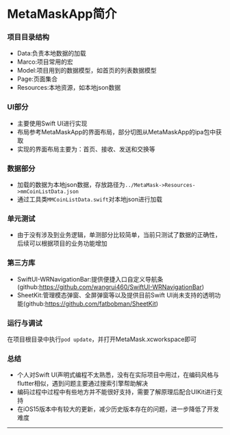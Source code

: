 # MetaMaskApp简介

### 项目目录结构
- Data:负责本地数据的加载
- Marco:项目常用的宏
- Model:项目用到的数据模型，如首页的列表数据模型
- Page:页面集合
- Resources:本地资源，如本地json数据

### UI部分
- 主要使用Swift UI进行实现
- 布局参考MetaMaskApp的界面布局，部分切图从MetaMaskApp的ipa包中获取
- 实现的界面布局主要为：首页、接收、发送和交换等

### 数据部分
- 加载的数据为本地json数据，存放路径为```../MetaMask->Resources->mmCoinListData.json```
- 通过工具类```MMCoinListData.swift```对本地json进行加载

### 单元测试
- 由于没有涉及到业务逻辑，单测部分比较简单，当前只测试了数据的正确性，后续可以根据项目的业务功能增加

### 第三方库
- SwiftUI-WRNavigationBar:提供便捷入口自定义导航条(github:https://github.com/wangrui460/SwiftUI-WRNavigationBar)
- SheetKit:管理模态弹窗、全屏弹窗等以及提供目前Swift UI尚未支持的透明功能(github:https://github.com/fatbobman/SheetKit)

### 运行与调试
在项目根目录中执行```pod update```，并打开MetaMask.xcworkspace即可

### 总结
- 个人对Swift UI声明式编程不太熟悉，没有在实际项目中用过，在编码风格与flutter相似，遇到问题主要通过搜索引擎帮助解决
- 编码过程中过程中有些地方并不能很好支持，需要了解原理后配合UIKit进行支持
- 在iOS15版本中有较大的更新，减少历史版本存在的问题，进一步降低了开发难度
---
